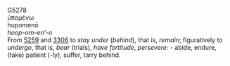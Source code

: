 G5278  
ὑπομένω  
hupomenō  
*hoop-om-en‘-o*  
From [5259](g5259) and [3306](g3306) to *stay* *under* (*behind*), that
is, *remain*; figuratively to *undergo*, that is, *bear* (trials),
*have* *fortitude*, *persevere:* - abide, endure, (take) patient (-ly),
suffer, tarry behind.  
